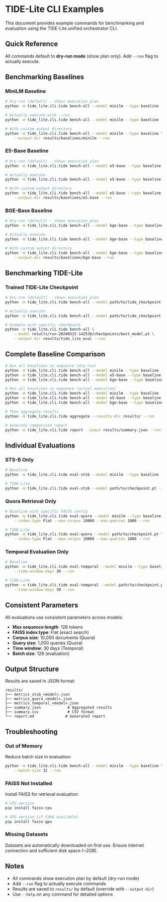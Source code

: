 # TIDE-Lite CLI Examples

This document provides example commands for benchmarking and evaluation using the TIDE-Lite unified orchestrator CLI.

## Quick Reference

All commands default to **dry-run mode** (show plan only). Add `--run` flag to actually execute.

## Benchmarking Baselines

### MiniLM Baseline
```bash
# Dry-run (default) - shows execution plan
python -m tide_lite.cli.tide bench-all --model minilm --type baseline

# Actually execute with --run
python -m tide_lite.cli.tide bench-all --model minilm --type baseline --run

# With custom output directory
python -m tide_lite.cli.tide bench-all --model minilm --type baseline \
    --output-dir results/baselines/minilm --run
```

### E5-Base Baseline
```bash
# Dry-run (default) - shows execution plan
python -m tide_lite.cli.tide bench-all --model e5-base --type baseline

# Actually execute
python -m tide_lite.cli.tide bench-all --model e5-base --type baseline --run

# With custom output directory
python -m tide_lite.cli.tide bench-all --model e5-base --type baseline \
    --output-dir results/baselines/e5-base --run
```

### BGE-Base Baseline
```bash
# Dry-run (default) - shows execution plan
python -m tide_lite.cli.tide bench-all --model bge-base --type baseline

# Actually execute
python -m tide_lite.cli.tide bench-all --model bge-base --type baseline --run

# With custom output directory
python -m tide_lite.cli.tide bench-all --model bge-base --type baseline \
    --output-dir results/baselines/bge-base --run
```

## Benchmarking TIDE-Lite

### Trained TIDE-Lite Checkpoint
```bash
# Dry-run (default) - shows execution plan
python -m tide_lite.cli.tide bench-all --model path/to/tide_checkpoint.pt

# Actually execute
python -m tide_lite.cli.tide bench-all --model path/to/tide_checkpoint.pt --run

# Example with specific checkpoint
python -m tide_lite.cli.tide bench-all \
    --model results/run-20240315-142530/checkpoints/best_model.pt \
    --output-dir results/tide_lite_eval --run
```

## Complete Baseline Comparison

```bash
# Run all baselines in sequence (dry-run)
python -m tide_lite.cli.tide bench-all --model minilm --type baseline
python -m tide_lite.cli.tide bench-all --model e5-base --type baseline
python -m tide_lite.cli.tide bench-all --model bge-base --type baseline

# Run all baselines in sequence (actual execution)
python -m tide_lite.cli.tide bench-all --model minilm --type baseline --run
python -m tide_lite.cli.tide bench-all --model e5-base --type baseline --run
python -m tide_lite.cli.tide bench-all --model bge-base --type baseline --run

# Then aggregate results
python -m tide_lite.cli.tide aggregate --results-dir results/ --run

# Generate comparison report
python -m tide_lite.cli.tide report --input results/summary.json --run
```

## Individual Evaluations

### STS-B Only
```bash
# Baseline
python -m tide_lite.cli.tide eval-stsb --model minilm --type baseline --run

# TIDE-Lite
python -m tide_lite.cli.tide eval-stsb --model path/to/checkpoint.pt --run
```

### Quora Retrieval Only
```bash
# Baseline with specific FAISS config
python -m tide_lite.cli.tide eval-quora --model minilm --type baseline \
    --index-type Flat --max-corpus 10000 --max-queries 1000 --run

# TIDE-Lite
python -m tide_lite.cli.tide eval-quora --model path/to/checkpoint.pt \
    --index-type Flat --max-corpus 10000 --max-queries 1000 --run
```

### Temporal Evaluation Only
```bash
# Baseline
python -m tide_lite.cli.tide eval-temporal --model minilm --type baseline \
    --time-window-days 30 --run

# TIDE-Lite
python -m tide_lite.cli.tide eval-temporal --model path/to/checkpoint.pt \
    --time-window-days 30 --run
```

## Consistent Parameters

All evaluations use consistent parameters across models:
- **Max sequence length**: 128 tokens
- **FAISS index type**: Flat (exact search)
- **Corpus size**: 10,000 documents (Quora)
- **Query size**: 1,000 queries (Quora)
- **Time window**: 30 days (Temporal)
- **Batch size**: 128 (evaluation)

## Output Structure

Results are saved in JSON format:
```
results/
├── metrics_stsb_<model>.json
├── metrics_quora_<model>.json
├── metrics_temporal_<model>.json
├── summary.json            # Aggregated results
├── summary.csv             # CSV format
└── report.md              # Generated report
```

## Troubleshooting

### Out of Memory
Reduce batch size in evaluation:
```bash
python -m tide_lite.cli.tide bench-all --model minilm --type baseline \
    --batch-size 32 --run
```

### FAISS Not Installed
Install FAISS for retrieval evaluation:
```bash
# CPU version
pip install faiss-cpu

# GPU version (if CUDA available)
pip install faiss-gpu
```

### Missing Datasets
Datasets are automatically downloaded on first use. Ensure internet connection and sufficient disk space (~2GB).

## Notes

- All commands show execution plan by default (dry-run mode)
- Add `--run` flag to actually execute commands
- Results are saved to `results/` by default (override with `--output-dir`)
- Use `--help` on any command for detailed options
